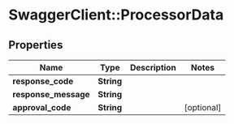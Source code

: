 # SwaggerClient::ProcessorData

## Properties
Name | Type | Description | Notes
------------ | ------------- | ------------- | -------------
**response_code** | **String** |  | 
**response_message** | **String** |  | 
**approval_code** | **String** |  | [optional] 


